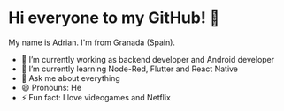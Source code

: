 # Hi everyone to my GitHub! 👋

My name is Adrian. I'm from Granada (Spain).

- 🔭 I’m currently working as backend developer and Android developer
- 🌱 I’m currently learning Node-Red, Flutter and React Native
- 💬 Ask me about everything
- 😄 Pronouns: He
- ⚡ Fun fact: I love videogames and Netflix

<!--
**ElAdrixHD/ElAdrixHD** is a ✨ _special_ ✨ repository because its `README.md` (this file) appears on your GitHub profile.

Here are some ideas to get you started:

- 🔭 I’m currently working on ...
- 🌱 I’m currently learning ...
- 👯 I’m looking to collaborate on ...
- 🤔 I’m looking for help with ...
- 💬 Ask me about ...
- 📫 How to reach me: ...
- 😄 Pronouns: ...
- ⚡ Fun fact: ...
-->
